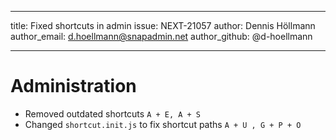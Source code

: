 ---
title: Fixed shortcuts in admin
issue: NEXT-21057
author: Dennis Höllmann
author_email: d.hoellmann@snapadmin.net
author_github: @d-hoellmann
___
# Administration
* Removed outdated shortcuts `A + E, A + S`
* Changed `shortcut.init.js` to fix shortcut paths `A + U , G + P + O`
